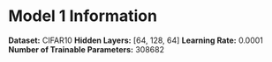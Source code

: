 # Model 1 Information

**Dataset:** CIFAR10
**Hidden Layers:** [64, 128, 64]
**Learning Rate:** 0.0001
**Number of Trainable Parameters:** 308682
